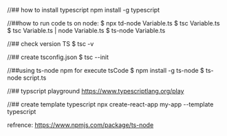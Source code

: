 //## how to install typescript
npm install -g typescript

//##how to run code ts on node:
$ npx td-node Variable.ts
$ tsc Variable.ts
$ tsc Variable.ts | node Variable.ts
$ ts-node Variable.ts

//## check version TS
$ tsc -v

//## create tsconfig.json
$ tsc --init


//##using ts-node npm for execute tsCode
$ npm install -g ts-node
$ ts-node script.ts

//## typscript playground
https://www.typescriptlang.org/play


//## create template typescript
npx create-react-app my-app --template typescript

refrence: https://www.npmjs.com/package/ts-node
